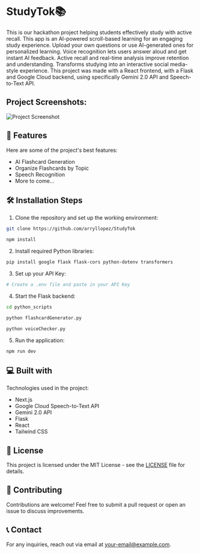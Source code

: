 # StudyTok📚

This is our hackathon project helping students effectively study with active recall. This app is an AI-powered scroll-based learning for an engaging study experience. Upload your own questions or use AI-generated ones for personalized learning. Voice recognition lets users answer aloud and get instant AI feedback. Active recall and real-time analysis improve retention and understanding. Transforms studying into an interactive social media-style experience. This project was made with a React frontend, with a Flask and Google Cloud backend, using specifically Gemini 2.0 API and Speech-to-Text API.

## Project Screenshots:

![Project Screenshot](https://imgur.com/a/wxbpEgi)

## 🧐 Features

Here are some of the project's best features:

- AI Flashcard Generation
- Organize Flashcards by Topic
- Speech Recognition
- More to come...

## 🛠️ Installation Steps

1. Clone the repository and set up the working environment:

```sh
git clone https://github.com/arryllopez/StudyTok
```

```sh
npm install
```

2. Install required Python libraries:

```sh
pip install google flask flask-cors python-dotenv transformers
```

3. Set up your API Key:

```sh
# Create a .env file and paste in your API Key
```

4. Start the Flask backend:

```sh
cd python_scripts
```

```sh
python flashcardGenerator.py
```

```sh
python voiceChecker.py
```

5. Run the application:

```sh
npm run dev
```

## 💻 Built with

Technologies used in the project:

- Next.js
- Google Cloud Speech-to-Text API
- Gemini 2.0 API
- Flask
- React
- Tailwind CSS

## 📜 License

This project is licensed under the MIT License - see the [LICENSE](LICENSE) file for details.

## 🤝 Contributing

Contributions are welcome! Feel free to submit a pull request or open an issue to discuss improvements.

## 📞 Contact

For any inquiries, reach out via email at [your-email@example.com](mailto:your-email@example.com).

